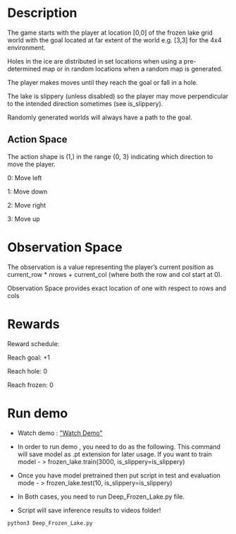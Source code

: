 # Description

The game starts with the player at location [0,0] of the frozen lake grid world with the goal located at far extent of the world e.g. [3,3] for the 4x4 environment.

Holes in the ice are distributed in set locations when using a pre-determined map or in random locations when a random map is generated.

The player makes moves until they reach the goal or fall in a hole.

The lake is slippery (unless disabled) so the player may move perpendicular to the intended direction sometimes (see is_slippery).

Randomly generated worlds will always have a path to the goal.


## Action Space

The action shape is (1,) in the range {0, 3} indicating which direction to move the player.

0: Move left

1: Move down

2: Move right

3: Move up

# Observation Space

The observation is a value representing the player’s current position as current_row * nrows + current_col (where both the row and col start at 0).

Observation Space provides exact location of one with respect to rows and cols


# Rewards
Reward schedule:

Reach goal: +1

Reach hole: 0

Reach frozen: 0

# Run demo
- Watch demo : ["Watch Demo"](https://youtu.be/Hf9rCg6Be1Q)
- In order to run demo , you need to do  as the following. This command will save model as .pt extension for later usage. If you want to train model - > frozen_lake.train(3000, is_slippery=is_slippery)
- Once you have model pretrained then put script in test and evaluation mode - >  frozen_lake.test(10, is_slippery=is_slippery)

- In Both cases, you need to run Deep_Frozen_Lake.py file. 

- Script will save inference results to videos folder!
```shell
python3 Deep_Frozen_Lake.py
```



